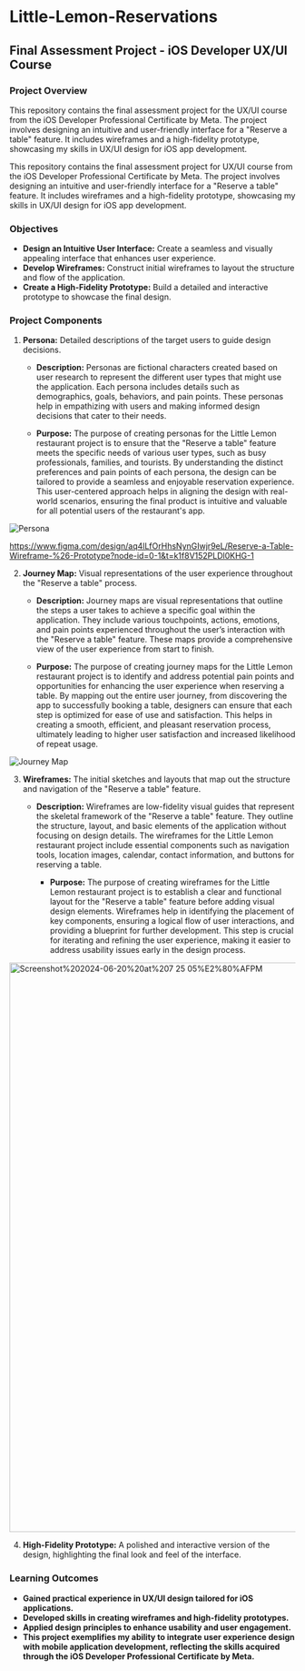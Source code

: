 # **Little-Lemon-Reservations**

## **Final Assessment Project - iOS Developer UX/UI Course**


### **Project Overview**

This repository contains the final assessment project for the UX/UI course from the iOS Developer Professional Certificate by Meta. The project involves designing an intuitive and user-friendly interface for a "Reserve a table" feature. It includes wireframes and a high-fidelity prototype, showcasing my skills in UX/UI design for iOS app development.


This repository contains the final assessment project for UX/UI course from the iOS Developer Professional Certificate by Meta. The project involves designing an intuitive and user-friendly interface for a "Reserve a table" feature. It includes wireframes and a high-fidelity prototype, showcasing my skills in UX/UI design for iOS app development.


### Objectives

- **Design an Intuitive User Interface:** Create a seamless and visually appealing interface that enhances user experience.
- **Develop Wireframes:** Construct initial wireframes to layout the structure and flow of the application.
- **Create a High-Fidelity Prototype:** Build a detailed and interactive prototype to showcase the final design.



### Project Components

1. **Persona:** Detailed descriptions of the target users to guide design decisions.
 
   - **Description:** 
     Personas are fictional characters created based on user research to represent the different user types that might use the application. Each        persona includes details such as demographics, goals, behaviors, and pain points. These personas help in empathizing with users and making         informed design decisions that cater to their needs.


    - **Purpose:** 
     The purpose of creating personas for the Little Lemon restaurant project is to ensure that the "Reserve a table" feature meets the specific        needs of various user types, such as busy professionals, families, and tourists. By understanding the distinct preferences and pain points of      each persona, the design can be tailored to provide a seamless and enjoyable reservation experience. This user-centered approach helps in          aligning the design with real-world scenarios, ensuring the final product is intuitive and valuable for all potential users of the                 restaurant's app.

![Persona](https://github.com/GreetingsEarthling/Little-Lemon-Reservations/assets/153796547/1f53d570-37a4-414c-bca2-c14a7714cd7b)

https://www.figma.com/design/aq4lLfOrHhsNynGIwjr9eL/Reserve-a-Table-Wireframe-%26-Prototype?node-id=0-1&t=k1f8V152PLDl0KHG-1
     


2. **Journey Map:** Visual representations of the user experience throughout the "Reserve a table" process.
 
   - **Description:** 
     Journey maps are visual representations that outline the steps a user takes to achieve a specific goal within the application. They include        various touchpoints, actions, emotions, and pain points experienced throughout the user’s interaction with the "Reserve a table" feature.          These maps provide a comprehensive view of the user experience from start to finish.


    - **Purpose:** 
     The purpose of creating journey maps for the Little Lemon restaurant project is to identify and address potential pain points and                  opportunities for enhancing the user experience when reserving a table. By mapping out the entire user journey, from discovering the app to        successfully booking a table, designers can ensure that each step is optimized for ease of use and satisfaction. This helps in creating a          smooth, efficient, and pleasant reservation process, ultimately leading to higher user satisfaction and increased likelihood of repeat usage.

![Journey Map](https://github.com/GreetingsEarthling/Little-Lemon-Reservations/assets/153796547/3d3dc901-3e0e-45f7-b749-b07d99c833a7)





3. **Wireframes:** The initial sketches and layouts that map out the structure and navigation of the "Reserve a table" feature.

   - **Description:** 
     Wireframes are low-fidelity visual guides that represent the skeletal framework of the "Reserve a table" feature. They outline the structure,      layout, and basic elements of the application without focusing on design details. The wireframes for the Little Lemon restaurant project           include essential components such as navigation tools, location images, calendar, contact information, and buttons for reserving a table.


     - **Purpose:** 
     The purpose of creating wireframes for the Little Lemon restaurant project is to establish a clear and functional layout for the "Reserve a        table" feature before adding visual design elements. Wireframes help in identifying the placement of key components, ensuring a logical flow       of user interactions, and providing a blueprint for further development. This step is crucial for iterating and refining the user experience,      making it easier to address usability issues early in the design process.

<img width="1001" alt="Screenshot%202024-06-20%20at%207 25 05%E2%80%AFPM" src="https://github.com/GreetingsEarthling/Little-Lemon-Reservations/assets/153796547/6cf0e167-7327-4953-94b5-eed5a19a300a">




   
4. **High-Fidelity Prototype:** A polished and interactive version of the design, highlighting the final look and feel of the interface.


### Learning Outcomes

- **Gained practical experience in UX/UI design tailored for iOS applications.**
- **Developed skills in creating wireframes and high-fidelity prototypes.**
- **Applied design principles to enhance usability and user engagement.**
- **This project exemplifies my ability to integrate user experience design with mobile application development, reflecting the skills acquired through the iOS Developer Professional Certificate by Meta.**





